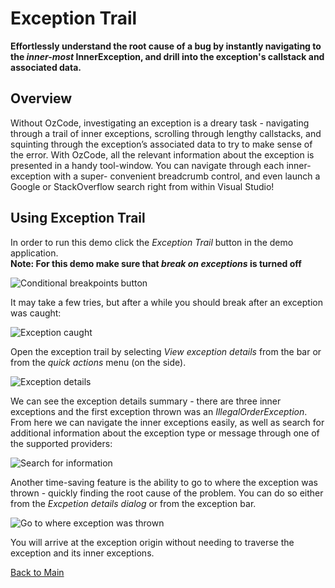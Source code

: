 # Exception Trail
**Effortlessly understand the root cause of a bug by instantly navigating to the *inner-most* InnerException, and drill into the exception's callstack and associated data.**
## Overview
Without OzCode, investigating an exception is a dreary task -  navigating through a trail of inner exceptions, scrolling through lengthy callstacks, and squinting through the exception’s associated data to try to make sense of the error. With OzCode, all the relevant information about the exception is presented in a handy tool-window. You can navigate through each inner-exception with a super- convenient breadcrumb control, and even launch a Google or StackOverflow search right from within Visual Studio!
## Using Exception Trail
In order to run this demo click the _Exception Trail_ button in the demo application.  
**Note: For this demo make sure that _break on exceptions_ is turned off**   

![Conditional breakpoints button](Resources/exceptionTrailButton.PNG)

It may take a few tries, but after a while you should break after an exception was caught: 

![Exception caught](Resources/breakOnException.PNG)

Open the exception trail by selecting  _View exception details_ from the bar or from the _quick actions_ menu (on the side).

![Exception details](Resources/exceptionDetails.PNG)

We can see the exception details summary - there are three inner exceptions and the first exception thrown was an _IllegalOrderException_.
From here we can navigate the inner exceptions easily, as well as search for additional information about the exception type or message through one of the supported providers:

![Search for information](Resources/searchException.PNG)

Another time-saving feature is the ability to go to where the exception was thrown - quickly finding the root cause of the problem. You can do so either from the _Excpetion details dialog_ or from the exception bar.

![Go to where exception was thrown](Resources/gotoWhereExceptionWasThrown.PNG)

You will arrive at the exception origin without needing to traverse the exception and its inner exceptions.

 [Back to Main](../../README.md)  
